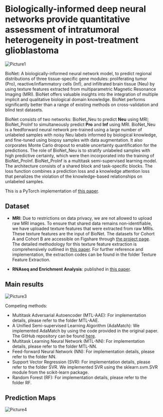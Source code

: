 # Biologically-informed deep neural networks provide quantitative assessment of intratumoral heterogeneity in post-treatment glioblastoma
![Picture1](https://github.com/hairongw/BioNet/assets/30871667/e2d4f3c6-592e-443a-924a-fe1452a8531d)

BioNet: A biologically-informed neural network model, to predict regional distributions of three tissue-specific gene modules: proliferating tumor (Pro), reactive/inflammatory cells (Inf), and infiltrated brain tissue (Neu) by using texture features extracted from multiparametric Magnetic Resonance Imaging (MRI). BioNet offers valuable insights into the integration of multiple implicit and qualitative biological domain knowledge. BioNet performs significantly better than a range of existing methods on cross-validation and blind test datasets. 

BioNet consists of two networks: BioNet_Neu to predict **Neu** using MRI; BioNet_ProInf to simultaneously predict **Pro** and **Inf** using MRI. BioNet_Neu is a feedforward neural network pre-trained using a large number of unlabeled samples with noisy Neu labels informed by biological knowledge, and fine-tuned using biopsy samples with data augmentation. It also corporates Monte Carlo dropout to enable uncertainty quantification for the predictions. The role of BioNet_Neu is to stratify unlabeled samples with high predictive certainty, which were then incorporated into the training of BioNet_ProInf. BioNet_ProInf is a multitask semi-supervised learning model. The architecture consists of a shared block and task-specific blocks. The loss function combines a prediction loss and a knowledge attention loss that penalizes the violation of the knowledge-based relationships on unlabeled samples.

This is a PyTorch implementation of [this paper](https://www.biorxiv.org/content/10.1101/2022.12.20.521086v3.full.pdf).

## Dataset
- **MRI**: Due to restrictions on data privacy, we are not allowed to upload raw MRI images. To ensure that shared data remains non-identifiable, we have uploaded texture features that were extracted from raw MRIs. These texture features are the input of BioNet. The datasets for Cohort A and Cohort B are accessible on Figshare through [the project page](https://figshare.com/projects/Texture_features_of_Multiparametric_MRI_-_Recurrent_Glioblastoma/193223). The detailed methodology for this texture feature extraction is comprehensively outlined in [this paper](https://www.nature.com/articles/s41598-021-83141-z). For further reference and implementation, the extraction codes can be found in the folder Texture Feature Extraction.

- **RNAseq and Enrichment Analysis**: published in [this paper](https://www.nature.com/articles/s41467-023-38186-1).

## Main results
![Picture3](https://github.com/hairongw/BioNet/assets/30871667/cd3ad781-6cbb-4878-82b8-ffff9c1673bc)

Competing methods:
- Multitask Adversarial Autoencoder (MTL-AAE): For implementation details, please refer to the folder MTL-AAE.
- A Unified Semi-supervised Learning Algorithm (AdaMatch): We implemented AdaMatch by using the code provided in the original paper. The GitHub repository can be found [here](https://github.com/google-research/adamatch).
- Multitask Learning Neural Network (MTL-NN): For implementation details, please refer to the folder MTL-NN.
- Feed-forward Neural Network (NN): For implementation details, please refer to the folder NN.
- Support Vector Regression (SVR): For implementation details, please refer to the folder SVR. We implemented SVR using the sklearn.svm.SVR module from the scikit-learn package.
- Random Forest (RF): For implementation details, please refer to the folder RF.

## Prediction Maps
![Picture4](https://github.com/hairongw/BioNet/assets/30871667/01a8a6bc-f828-4fdf-88cf-ef1f14de5e16)





